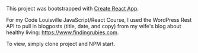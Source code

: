 This project was bootstrapped with [Create React App](https://github.com/facebook/create-react-app).

For my Code Louisville JavaScript/React Course, I used the WordPress Rest API to pull in blogposts (title, date, and copy) from my wife's blog about healthy living: https://www.findingrubies.com.

To view, simply clone project and NPM start.
